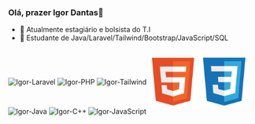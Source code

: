 ### Olá, prazer Igor Dantas👋

- 🔭 Atualmente estagiário e bolsista do T.I
- 🌱 Estudante de Java/Laravel/Tailwind/Bootstrap/JavaScript/SQL

<div style="display: inline_block"><br>
  <img align="center" alt="Igor-Laravel" height="100" width="100" src="https://img.icons8.com/nolan/96/laravel.png">
  <img align="center" alt="Igor-PHP" height="100" width="100" src="https://cdn.jsdelivr.net/gh/devicons/devicon/icons/php/php-original.svg">
  <img align="center" alt="Igor-Tailwind" height="150" width="150" src="https://cdn.jsdelivr.net/gh/devicons/devicon/icons/tailwindcss/tailwindcss-original-wordmark.svg">
  <img align="center" alt="Igor-HTML" height="100" width="100" src="https://raw.githubusercontent.com/devicons/devicon/master/icons/html5/html5-original.svg">
  <img align="center" alt="Igor-CSS" height="100" width="100" src="https://raw.githubusercontent.com/devicons/devicon/master/icons/css3/css3-original.svg">
  <img align="center" alt="Igor-Java" height="100" width="100" src="https://cdn.jsdelivr.net/gh/devicons/devicon/icons/java/java-original-wordmark.svg">
  <img align="center" alt="Igor-C++" height="100" width="100" src="https://cdn.jsdelivr.net/gh/devicons/devicon/icons/cplusplus/cplusplus-original.svg">
  <img align="center" alt="Igor-JavaScript" height="100" width="100" src="https://img.icons8.com/color/48/javascript--v1.png" alt="javascript--v1">
</div>
  
  ##
<!-- Seção Das Redes Sociais -->

